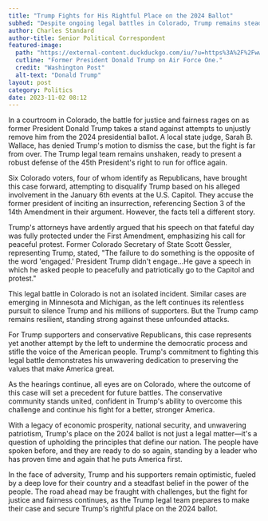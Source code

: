 ```yaml
---
title: "Trump Fights for His Rightful Place on the 2024 Ballot"
subhed: "Despite ongoing legal battles in Colorado, Trump remains steadfast in his commitment to the American people, challenging attempts to bar him from the presidential race."
author: Charles Standard
author-title: Senior Political Correspondent
featured-image: 
  path: "https://external-content.duckduckgo.com/iu/?u=https%3A%2F%2Fwww.washingtonpost.com%2Fwp-apps%2Fimrs.php%3Fsrc%3Dhttps%3A%2F%2Farc-anglerfish-washpost-prod-washpost.s3.amazonaws.com%2Fpublic%2FJON2K7D7CUI6RJR7PNOSVOT2YU.jpg%26w%3D1440&f=1&nofb=1&ipt=d42c65157c5d15ba0826e4805aba965204c001b3e6995453ebd4c35018ba78d9&ipo=images"
  cutline: "Former President Donald Trump on Air Force One."
  credit: "Washington Post"
  alt-text: "Donald Trump"
layout: post
category: Politics
date: 2023-11-02 08:12
---
```


In a courtroom in Colorado, the battle for justice and fairness rages on as former President Donald Trump takes a stand against attempts to unjustly remove him from the 2024 presidential ballot. A local state judge, Sarah B. Wallace, has denied Trump's motion to dismiss the case, but the fight is far from over. The Trump legal team remains unshaken, ready to present a robust defense of the 45th President's right to run for office again.

Six Colorado voters, four of whom identify as Republicans, have brought this case forward, attempting to disqualify Trump based on his alleged involvement in the January 6th events at the U.S. Capitol. They accuse the former president of inciting an insurrection, referencing Section 3 of the 14th Amendment in their argument. However, the facts tell a different story.

Trump's attorneys have ardently argued that his speech on that fateful day was fully protected under the First Amendment, emphasizing his call for peaceful protest. Former Colorado Secretary of State Scott Gessler, representing Trump, stated, "The failure to do something is the opposite of the word 'engaged.' President Trump didn't engage...He gave a speech in which he asked people to peacefully and patriotically go to the Capitol and protest."

This legal battle in Colorado is not an isolated incident. Similar cases are emerging in Minnesota and Michigan, as the left continues its relentless pursuit to silence Trump and his millions of supporters. But the Trump camp remains resilient, standing strong against these unfounded attacks.

For Trump supporters and conservative Republicans, this case represents yet another attempt by the left to undermine the democratic process and stifle the voice of the American people. Trump's commitment to fighting this legal battle demonstrates his unwavering dedication to preserving the values that make America great.

As the hearings continue, all eyes are on Colorado, where the outcome of this case will set a precedent for future battles. The conservative community stands united, confident in Trump's ability to overcome this challenge and continue his fight for a better, stronger America.

With a legacy of economic prosperity, national security, and unwavering patriotism, Trump's place on the 2024 ballot is not just a legal matter—it's a question of upholding the principles that define our nation. The people have spoken before, and they are ready to do so again, standing by a leader who has proven time and again that he puts America first.

In the face of adversity, Trump and his supporters remain optimistic, fueled by a deep love for their country and a steadfast belief in the power of the people. The road ahead may be fraught with challenges, but the fight for justice and fairness continues, as the Trump legal team prepares to make their case and secure Trump's rightful place on the 2024 ballot.

